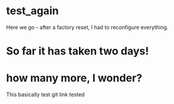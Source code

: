 # test_again

Here we go - after a factory reset, I had to reconfigure everything.

# So far it has taken two days! 

# how many more, I wonder?

This basically test git link tested